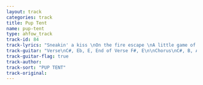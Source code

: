 ```yaml
---
layout: track
categories: track
title: Pup Tent
name: pup-tent
type: ahfow_track
track-id: 84
track-lyrics: "Sneakin' a kiss \nOn the fire escape \nA little game of pup tent \nWith a blanket and a broom \nMy mind is taking photographs \nOf every little thing \nExhibit number 2 ...\nA piece of white chocolate \n\nAnd if you want me to, \nI'm gonna cry you a river tonight \nAnd if you ask me to,\nI'm gonna crawl right into your dreams \nAnd did you know, \nI feel a chokin' in the back of my throat \n\nI see you walkin'\nWalkin' on tippytoes \nSwayin' like a sunflower \nOn a Spanish afternoon \nMy mind is taking photographs \nOf every little thing \nExhibit number 8 ...\ndon't be late \n\nYou crept in \nUnderneath the radar \nLiving in a glass house \nSleeping on a glass bed \nBut my mind has taken photographs \nOf every little thing \nHoney turn around \nAnd the shame remains"
track-guitar: "Verse\nC#, Eb, E, End of Verse F#, E\n\nChorus\nC#, B, A, end of chorus F#, E, F#, A\n\n(provided by Drew)"
track-guitar-flag: true
track-author:
track-sort: "PUP TENT"
track-original:
---
```

